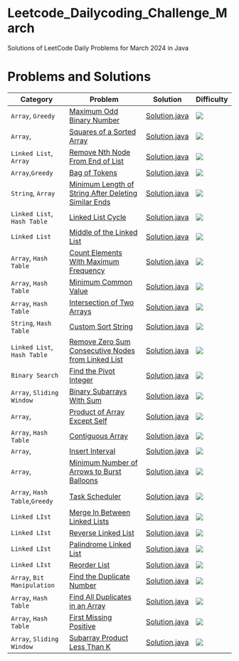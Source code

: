 # Leetcode_Dailycoding_Challenge_March

Solutions of LeetCode Daily Problems for March 2024 in Java

# Problems and Solutions

| Category              	| Problem                       									                                        | Solution                        					                                | Difficulty 						  |
|-------------------------------|-----------------------------------------------------------------------------------------------------------------------------------------------|-------------------------------------------------------------------------------------------------------|---------------------------------------------------------|
|`Array`, `Greedy`     		|[Maximum Odd Binary Number](https://leetcode.com/problems/maximum-odd-binary-number/)			                                        |[Solution.java](2864.MaximumOddBinaryNumber/Solution.java)		                                |<img src="https://img.shields.io/badge/-Easy-green" />   |
|`Array`,         		|[Squares of a Sorted Array](https://leetcode.com/problems/squares-of-a-sorted-array/)			                                        |[Solution.java](977.SquaresofaSortedArray/Solution.java)		                                |<img src="https://img.shields.io/badge/-Easy-green" />	  |			
|`Linked List`, `Array`        	|[Remove Nth Node From End of List](https://leetcode.com/problems/remove-nth-node-from-end-of-list/)	                                        |[Solution.java](19.RemoveNthNodeFromEndofList/Solution.java)		                                |<img src="https://img.shields.io/badge/-Medium-orange" />|
|`Array`,`Greedy`        	|[Bag of Tokens](https://leetcode.com/problems/bag-of-tokens/)						                                        |[Solution.java](948.BagofTokens/Solution.java)				                                |<img src="https://img.shields.io/badge/-Medium-orange" />|
|`String`, `Array`              |[Minimum Length of String After Deleting Similar Ends](https://leetcode.com/problems/minimum-length-of-string-after-deleting-similar-ends/)    |[Solution.java](1750.MinLengthofString/Solution.java)                                                  |<img src="https://img.shields.io/badge/-Medium-orange" />|
|`Linked List`,` Hash Table`    |[Linked List Cycle](https://leetcode.com/problems/linked-list-cycle/)                                                                          |[Solution.java](141.LinkedListCycle/Solution.java)                                                     |<img src="https://img.shields.io/badge/-Easy-green" />   |
|`Linked List`                  |[Middle of the Linked List](https://leetcode.com/problems/middle-of-the-linked-list/)                                                          |[Solution.java](876.MiddleoftheLinkedList/Solution.java)                                               |<img src="https://img.shields.io/badge/-Easy-green" />   |
|`Array`, `Hash Table`          |[Count Elements With Maximum Frequency](https://leetcode.com/problems/count-elements-with-maximum-frequency/)                                  |[Solution.java](3005.CountElementsWithMaximumFrequency/Solution.java)                                  |<img src="https://img.shields.io/badge/-Easy-green" />   |
|`Array`, `Hash Table`          |[Minimum Common Value](https://leetcode.com/problems/minimum-common-value/)                                                                    |[Solution.java](2540.MinimumCommonValue/Solution.java)                                                 |<img src="https://img.shields.io/badge/-Easy-green" />   |
|`Array`, `Hash Table`          |[Intersection of Two Arrays](https://leetcode.com/problems/intersection-of-two-arrays/)                                                        |[Solution.java](349.IntersectionofTwoArrays/Solution.java)                                             |<img src="https://img.shields.io/badge/-Easy-green" />   |
|`String`, `Hash Table`         |[Custom Sort String](https://leetcode.com/problems/custom-sort-string/)                                                                        |[Solution.java](791.CustomSortString/Solution.java)                                                    |<img src="https://img.shields.io/badge/-Medium-orange" />|
|`Linked List`, `Hash Table`    |[Remove Zero Sum Consecutive Nodes from Linked List](https://leetcode.com/problems/remove-zero-sum-consecutive-nodes-from-linked-list/)        |[Solution.java](1171.RemoveZeroSumConsecutiveNodesfromLinkedList/Solution.java)                        |<img src="https://img.shields.io/badge/-Medium-orange" />|
|`Binary Search`                |[Find the Pivot Integer](https://leetcode.com/problems/find-the-pivot-integer/)                                                                |[Solution.java](2485.FindthePivotInteger/Solution.java)                                                |<img src="https://img.shields.io/badge/-Easy-green" />   |
|`Array`, `Sliding Window`      |[Binary Subarrays With Sum](https://leetcode.com/problems/binary-subarrays-with-sum/)                                                          |[Solution.java](930.BinarySubarraysWithSum/Solution.java)                                              |<img src="https://img.shields.io/badge/-Medium-orange" />|                
|`Array`,                       |[Product of Array Except Self](https://leetcode.com/problems/product-of-array-except-self/)                                                    |[Solution.java](238.ProductofArrayExceptSelf/Solution.java)                                            |<img src="https://img.shields.io/badge/-Medium-orange" />|                
|`Array`, `Hash Table`          |[Contiguous Array](https://leetcode.com/problems/contiguous-array/)                                                                            |[Solution.java](525.ContiguousArray/Solution.java)                                                     |<img src="https://img.shields.io/badge/-Medium-orange" />|                
|`Array`,                       |[Insert Interval](https://leetcode.com/problems/insert-interval/)                                                                              |[Solution.java](57.InsertInterval/Solution.java)                                                       |<img src="https://img.shields.io/badge/-Medium-orange" />|                
|`Array`,                       |[Minimum Number of Arrows to Burst Balloons](https://leetcode.com/problems/minimum-number-of-arrows-to-burst-balloons/)                        |[Solution.java](452.MinimumNumberofArrowstoBurstBalloons/Solution.java)                                |<img src="https://img.shields.io/badge/-Medium-orange" />|                
|`Array`, `Hash Table`,`Greedy` |[Task Scheduler](https://leetcode.com/problems/task-scheduler/)                                                                                |[Solution.java](621.TaskScheduler/Solution.java)                                                       |<img src="https://img.shields.io/badge/-Medium-orange" />|                
|`Linked LIst`                  |[Merge In Between Linked Lists](https://leetcode.com/problems/merge-in-between-linked-lists/)                                                  |[Solution.java](1669.MergeInBetweenLinkedLists/Solution.java)                                          |<img src="https://img.shields.io/badge/-Medium-orange" />|                
|`Linked LIst`                  |[Reverse Linked List](https://leetcode.com/problems/reverse-linked-list/)                                                                      |[Solution.java](206.ReverseLinkedList/Solution.java)                                                   |<img src="https://img.shields.io/badge/-Easy-green" />   |                
|`Linked LIst`                  |[Palindrome Linked List](https://leetcode.com/problems/palindrome-linked-list/)                                                                |[Solution.java](234.PalindromeLinkedList/Solution.java)                                                |<img src="https://img.shields.io/badge/-Easy-green" />   |                
|`Linked LIst`                  |[Reorder List](https://leetcode.com/problems/reorder-list/)                                                                                    |[Solution.java](143.ReorderList/Solution.java)                                                         |<img src="https://img.shields.io/badge/-Medium-orange" />|                
|`Array`, `Bit Manipulation`    |[Find the Duplicate Number](https://leetcode.com/problems/find-the-duplicate-number/)                                                          |[Solution.java](287.FindtheDuplicateNumber/Solution.java)                                              |<img src="https://img.shields.io/badge/-Medium-orange" />|
|`Array`, `Hash Table`          |[Find All Duplicates in an Array](https://leetcode.com/problems/find-all-duplicates-in-an-array/)                                              |[Solution.java](442.FindAllDuplicatesinanArray/Solution.java)                                          |<img src="https://img.shields.io/badge/-Medium-orange" />|
|`Array`, `Hash Table`          |[First Missing Positive](https://leetcode.com/problems/first-missing-positive/)                                                                |[Solution.java](41.FirstMissingPositive/Solution.java)                                                 |<img src="https://img.shields.io/badge/-Hard-red" />     |
|`Array`, `Sliding Window`      |[Subarray Product Less Than K](https://leetcode.com/problems/subarray-product-less-than-k/)                                                    |[Solution.java](713.SubarrayProductLessThanK/Solution.java)                                            |<img src="https://img.shields.io/badge/-Medium-orange" />|
